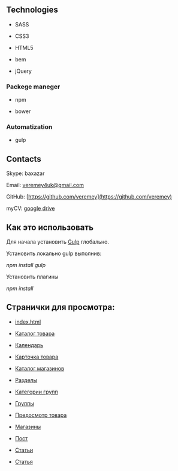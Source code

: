 ## Technologies

* SASS

* CSS3

* HTML5

* bem

* jQuery

### Packege maneger

* npm

* bower

### Automatization

* gulp

## Contacts

Skype: baxazar

Email: [veremey4uk@gmail.com](mailto:veremey4uk@gmail.com)

GitHub: [https://github.com/veremey](https://github.com/veremey)

myCV:  [google drive](https://drive.google.com/open?id=1TK9mt61RCe0p68Jt_lBX8pRnAtXPieYcpJr0OF9VwT0)


## Как это использовать

Для начала установить [Gulp](http://gulpjs.com/) глобально.

Установить локально gulp выполнив:

 *npm install gulp*

Установить плагины

 *npm install*


## Странички для просмотра:

* [index.html](http://veremey.github.io/club_mam.kz/site/)

* [Каталог товара](http://veremey.github.io/club_mam.kz/site/baraholka.html)

* [Календарь](http://veremey.github.io/club_mam.kz/site/calendar.html)

* [Карточка товара](http://veremey.github.io/club_mam.kz/site/cartocka_tovara.html)

* [Каталог магазинов](http://veremey.github.io/club_mam.kz/site/catalog_mag.html)

* [Разделы](http://veremey.github.io/club_mam.kz/site/group.html)

* [Категории групп](http://veremey.github.io/club_mam.kz/site/group_category.html)

* [Группы](http://veremey.github.io/club_mam.kz/site/groups.html)

* [Предосмотр товара](http://veremey.github.io/club_mam.kz/site/listing.html)

* [Магазины](http://veremey.github.io/club_mam.kz/site/magazine.html)

* [Пост](http://veremey.github.io/club_mam.kz/site/post.html)

* [Статьи](http://veremey.github.io/club_mam.kz/site/stati.html)

* [Статья](http://veremey.github.io/club_mam.kz/site/statia.html)



